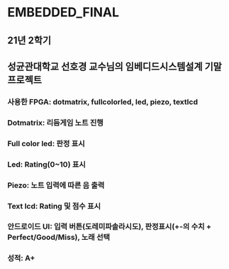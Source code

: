 # EMBEDDED_FINAL

## 21년 2학기
## 성균관대학교 선호경 교수님의 임베디드시스템설계 기말 프로젝트
### 사용한 FPGA: dotmatrix, fullcolorled, led, piezo, textlcd
### Dotmatrix: 리듬게임 노트 진행
### Full color led: 판정 표시
### Led: Rating(0~10) 표시
### Piezo: 노트 입력에 따른 음 출력
### Text lcd: Rating 및 점수 표시
### 안드로이드 UI: 입력 버튼(도레미파솔라시도), 판정표시(+-의 수치 + Perfect/Good/Miss), 노래 선택
### 성적: A+
